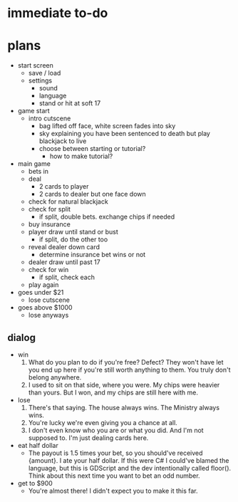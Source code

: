 # immediate to-do

# plans

- start screen
	- save / load
	- settings
		- sound
		- language
		- stand or hit at soft 17
- game start
	- intro cutscene
		- bag lifted off face, white screen fades into sky
		- sky explaining you have been sentenced to death but play blackjack to live
		- choose between starting or tutorial?
			- how to make tutorial?
- main game
	- bets in
	- deal
		- 2 cards to player
		- 2 cards to dealer but one face down
	- check for natural blackjack
	- check for split
		- if split, double bets. exchange chips if needed
	- buy insurance
	- player draw until stand or bust
		- if split, do the other too
	- reveal dealer down card
		- determine insurance bet wins or not
	- dealer draw until past 17
	- check for win
		- if split, check each
	- play again
- goes under $21
	- lose cutscene
- goes above $1000
	- lose anyways

## dialog

- win
	1. What do you plan to do if you're free? Defect? They won't have let you end up here if you're still worth anything to them. You truly don't belong anywhere.
	2. I used to sit on that side, where you were. My chips were heavier than yours. But I won, and my chips are still here with me.
- lose
	1. There's that saying. The house always wins. The Ministry always wins.
	2. You're lucky we're even giving you a chance at all.
	3. I don't even know who you are or what you did. And I'm not supposed to. I'm just dealing cards here.
- eat half dollar
	- The payout is 1.5 times your bet, so you should've received {amount}. I ate your half dollar. If this were C# I could've blamed the language, but this is GDScript and the dev intentionally called floor(). Think about this next time you want to bet an odd number.
- get to $900
	- You're almost there! I didn't expect you to make it this far.
